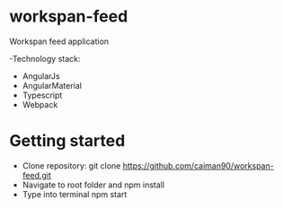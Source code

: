 # workspan-feed

Workspan feed application 

-Technology stack: 
- AngularJs
- AngularMaterial 
- Typescript
- Webpack 

# Getting started 

* Clone repository: git clone https://github.com/caiman90/workspan-feed.git
* Navigate to root folder and npm install 
* Type into terminal npm start


 
